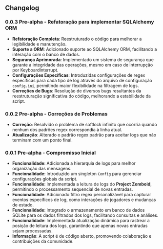 ## Changelog

### 0.0.3 Pre-alpha - Refatoração para implementar SQLAlchemy ORM
- **Refatoração Completa**: Reestruturado o código para melhorar a legibilidade e manutenção.
- **Suporte a ORM**: Adicionado suporte ao SQLAlchemy ORM, facilitando a interação com o banco de dados.
- **Segurança Aprimorada**: Implementado um sistema de segurança que garante a integridade das operações, mesmo em caso de interrupção por KeyboardInterrupt.
- **Configurações Específicas**: Introduzidas configurações de regex específicas para cada tipo de log através do arquivo de configuração `config.ini`, permitindo maior flexibilidade na filtragem de logs.
- **Correções de Bugs**: Resolução de diversos bugs resultantes da reestruturação significativa do código, melhorando a estabilidade da script.

### 0.0.2 Pre-alpha - Correções de Problemas
- **Correção**: Resolvido o problema de softlock infinito que ocorria quando nenhum dos padrões regex correspondia à linha atual.
- **Atualização**: Alterado o padrão regex padrão para aceitar logs que não terminam com um ponto final.

### 0.0.1 Pre-alpha - Compromisso Inicial
- **Funcionalidade**: Adicionada a hierarquia de logs para melhor organização das mensagens.
- **Funcionalidade**: Introduzido um singleton `Config` para gerenciar configurações globais da script.
- **Funcionalidade**: Implementada a leitura de logs do **Project Zomboid**, permitindo o processamento sequencial de novas entradas.
- **Funcionalidade**: Adicionado filtro regex personalizável para capturar eventos específicos de log, como interações de jogadores e mudanças de estado.
- **Funcionalidade**: Integrado o armazenamento em banco de dados SQLite para os dados filtrados dos logs, facilitando consultas e análises.
- **Funcionalidade**: Implementada atualização dinâmica para rastrear a posição de leitura dos logs, garantindo que apenas novas entradas sejam processadas.
- **Informação**: A script é de código aberto, promovendo colaboração e contribuições da comunidade. 
